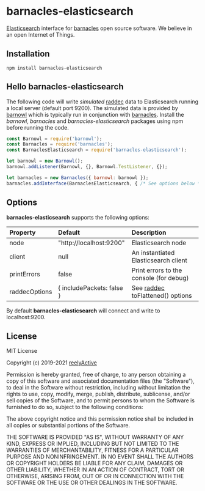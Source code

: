 barnacles-elasticsearch
=======================

[Elasticsearch](https://www.elastic.co/products/elasticsearch) interface for [barnacles](https://github.com/reelyactive/barnacles/) open source software.  We believe in an open Internet of Things.


Installation
------------

    npm install barnacles-elasticsearch


Hello barnacles-elasticsearch
-----------------------------

The following code will write _simulated_ [raddec](https://github.com/reelyactive/raddec/) data to Elasticsearch running a local server (default port 9200).  The simulated data is provided by [barnowl](https://github.com/reelyactive/barnowl/) which is typically run in conjunction with [barnacles](https://github.com/reelyactive/barnacles/).  Install the _barnowl_, _barnacles_ and _barnacles-elasticsearch_ packages using npm before running the code.

```javascript
const Barnowl = require('barnowl');
const Barnacles = require('barnacles');
const BarnaclesElasticsearch = require('barnacles-elasticsearch');

let barnowl = new Barnowl();
barnowl.addListener(Barnowl, {}, Barnowl.TestListener, {});

let barnacles = new Barnacles({ barnowl: barnowl });
barnacles.addInterface(BarnaclesElasticsearch, { /* See options below */ });
```


Options
-------

__barnacles-elasticsearch__ supports the following options:

| Property      | Default                   | Description                    | 
|:--------------|:--------------------------|:-------------------------------|
| node          | "http://localhost:9200"   | Elasticsearch node             |
| client        | null                      | An instantiated Elasticsearch client |
| printErrors   | false                     | Print errors to the console (for debug) |
| raddecOptions | { includePackets: false } | See [raddec](https://github.com/reelyactive/raddec/) toFlattened() options |

By default __barnacles-elasticsearch__ will connect and write to localhost:9200.


License
-------

MIT License

Copyright (c) 2019-2021 [reelyActive](https://www.reelyactive.com)

Permission is hereby granted, free of charge, to any person obtaining a copy of this software and associated documentation files (the "Software"), to deal in the Software without restriction, including without limitation the rights to use, copy, modify, merge, publish, distribute, sublicense, and/or sell copies of the Software, and to permit persons to whom the Software is furnished to do so, subject to the following conditions:

The above copyright notice and this permission notice shall be included in all copies or substantial portions of the Software.

THE SOFTWARE IS PROVIDED "AS IS", WITHOUT WARRANTY OF ANY KIND, EXPRESS OR 
IMPLIED, INCLUDING BUT NOT LIMITED TO THE WARRANTIES OF MERCHANTABILITY, 
FITNESS FOR A PARTICULAR PURPOSE AND NONINFRINGEMENT. IN NO EVENT SHALL THE 
AUTHORS OR COPYRIGHT HOLDERS BE LIABLE FOR ANY CLAIM, DAMAGES OR OTHER 
LIABILITY, WHETHER IN AN ACTION OF CONTRACT, TORT OR OTHERWISE, ARISING FROM, 
OUT OF OR IN CONNECTION WITH THE SOFTWARE OR THE USE OR OTHER DEALINGS IN 
THE SOFTWARE.
